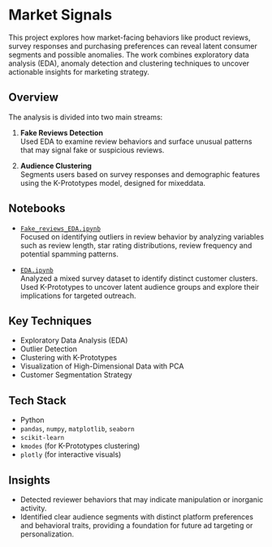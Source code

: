 # Market Signals

This project explores how market-facing behaviors like product reviews, survey responses and purchasing preferences can reveal latent consumer segments and possible anomalies. The work combines exploratory data analysis (EDA), anomaly detection and clustering techniques to uncover actionable insights for marketing strategy.


## Overview

The analysis is divided into two main streams:

1. **Fake Reviews Detection**  
   Used EDA to examine review behaviors and surface unusual patterns that may signal fake or suspicious reviews.

2. **Audience Clustering**  
   Segments users based on survey responses and demographic features using the K-Prototypes model, designed for mixeddata.

## Notebooks

- [`Fake_reviews_EDA.ipynb`](https://github.com/CassandraMaldonado/Market_signals/blob/main/Fake_reviews_EDA.ipynb)  
  Focused on identifying outliers in review behavior by analyzing variables such as review length, star rating distributions, review frequency and potential spamming patterns.

- [`EDA.ipynb`](https://github.com/CassandraMaldonado/Market_signals/blob/main/EDA.ipynb)  
  Analyzed a mixed survey dataset to identify distinct customer clusters. Used K-Prototypes to uncover latent audience groups and explore their implications for targeted outreach.

## Key Techniques

- Exploratory Data Analysis (EDA)
- Outlier Detection
- Clustering with K-Prototypes
- Visualization of High-Dimensional Data with PCA
- Customer Segmentation Strategy

## Tech Stack

- Python
- `pandas`, `numpy`, `matplotlib`, `seaborn`
- `scikit-learn`
- `kmodes` (for K-Prototypes clustering)
- `plotly` (for interactive visuals)

## Insights

- Detected reviewer behaviors that may indicate manipulation or inorganic activity.
- Identified clear audience segments with distinct platform preferences and behavioral traits, providing a foundation for future ad targeting or personalization.
